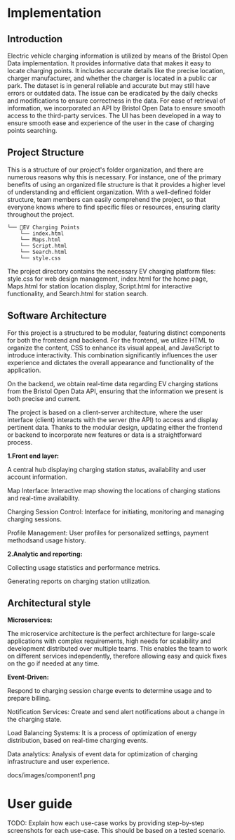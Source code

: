 # Implementation

## Introduction

Electric vehicle charging information is utilized by means of the Bristol Open Data implementation. It provides informative data that makes it easy to locate charging points. It includes accurate details like the precise location, charger manufacturer, and whether the charger is located in a public car park. The dataset is in general reliable and accurate but may still have errors or outdated data. The issue can be eradicated by the daily checks and modifications to ensure correctness in the data.
For ease of retrieval of information, we incorporated an API by Bristol Open Data to ensure smooth access to the third-party services. The UI has been developed in a way to ensure smooth ease and experience of the user in the case of charging points searching.


## Project Structure
This is a structure of our project's folder organization, and there are numerous reasons why this is necessary. For instance, one of the primary benefits of using an organized file structure is that it provides a higher level of understanding and efficient organization. With a well-defined folder structure, team members can easily comprehend the project, so that everyone knows where to find specific files or resources, ensuring clarity throughout the project.
```
└── 📁EV Charging Points
    └── index.html
    └── Maps.html
    └── Script.html
    └── Search.html
    └── style.css
```
The project directory contains the necessary EV charging platform files: style.css for web design management, index.html for the home page, Maps.html for station location display, Script.html for interactive functionality, and Search.html for station search.
## Software Architecture
 For this project is a structured to be modular, featuring distinct components for both the frontend and backend. For the frontend, we utilize HTML to organize the content, CSS to enhance its visual appeal, and JavaScript to introduce interactivity. This combination significantly influences the user experience and dictates the overall appearance and functionality of the application.

On the backend, we obtain real-time data regarding EV charging stations from the Bristol Open Data API, ensuring that the information we present is both precise and current.

The project is based on a client-server architecture, where the user interface (client) interacts with the server (the API) to access and display pertinent data. Thanks to the modular design, updating either the frontend or backend to incorporate new features or data is a straightforward process.

**1.Front end layer:**

A central hub displaying charging station status, availability and user account information.

Map Interface: Interactive map showing the locations of charging stations and real-time availability.

Charging Session Control: Interface for initiating, monitoring and managing charging sessions.

Profile Management: User profiles for personalized settings, payment methodsand usage history.

**2.Analytic and reporting:**

Collecting usage statistics and performance metrics.

Generating reports on charging station utilization.


## Architectural style

**Microservices:**

The microservice architecture is the perfect architecture for large-scale applications with complex requirements, high needs for scalability and development distributed over multiple teams. This enables the team to work on different services independently, therefore allowing easy and quick fixes on the go if needed at any time.


**Event-Driven:**

Respond to charging session charge events to determine usage and to prepare billing.

Notification Services: Create and send alert notifications about a change in the charging state.

Load Balancing Systems: It is a process of optimization of energy distribution, based on real-time charging events.

Data analytics: Analysis of event data for optimization of charging infrastructure and user experience.


docs/images/component1.png

# User guide
TODO: Explain how each use-case works by providing step-by-step screenshots for each use-case. This should be based on a tested scenario.
